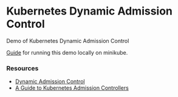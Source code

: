 # Kubernetes Dynamic Admission Control

Demo of Kubernetes Dynamic Admission Control

[Guide](./minikube-setup.md) for running this demo locally on minikube.

### Resources

- [Dynamic Admission Control](https://kubernetes.io/docs/reference/access-authn-authz/extensible-admission-controllers)
- [A Guide to Kubernetes Admission Controllers](https://kubernetes.io/blog/2019/03/21/a-guide-to-kubernetes-admission-controllers/)
